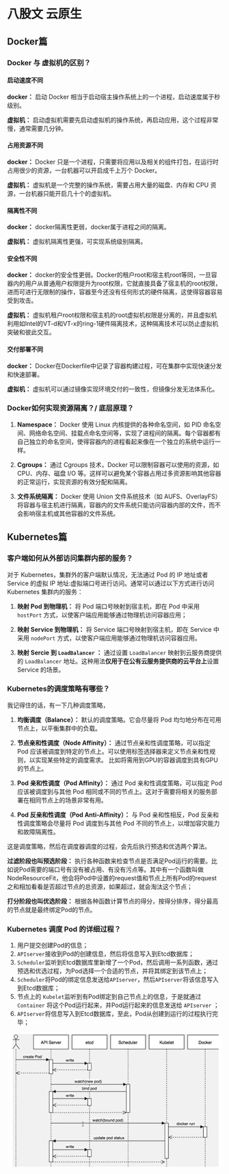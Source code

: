 # 八股文 云原生


## Docker篇

### Docker 与 虚拟机的区别？

#### 启动速度不同
**docker：** 启动 Docker 相当于启动宿主操作系统上的一个进程，启动速度属于秒级别。

**虚拟机：** 启动虚拟机需要先启动虚拟机的操作系统，再启动应用，这个过程非常慢，通常需要几分钟。

#### 占用资源不同
**docker：** Docker 只是一个进程，只需要将应用以及相关的组件打包，在运行时占用很少的资源，一台机器可以开启成千上万个 Docker。

**虚拟机：** 虚拟机是一个完整的操作系统，需要占用大量的磁盘、内存和 CPU 资源，一台机器只能开启几十个的虚拟机。

#### 隔离性不同
**docker：** docker隔离性更弱，docker属于进程之间的隔离。

**虚拟机：** 虚拟机隔离性更强，可实现系统级别隔离。

#### 安全性不同
**docker：** docker的安全性更弱。Docker的租户root和宿主机root等同，一旦容器内的用户从普通用户权限提升为root权限，它就直接具备了宿主机的root权限，进而可进行无限制的操作，容器至今还没有任何形式的硬件隔离，这使得容器容易受到攻击。

**虚拟机：** 虚拟机租户root权限和宿主机的root虚拟机权限是分离的，并且虚拟机利用如Intel的VT-d和VT-x的ring-1硬件隔离技术，这种隔离技术可以防止虚拟机突破和彼此交互。

#### 交付部署不同
**docker：** Docker在Dockerfile中记录了容器构建过程，可在集群中实现快速分发和快速部署。

**虚拟机：** 虚拟机可以通过镜像实现环境交付的⼀致性，但镜像分发⽆法体系化。

### Docker如何实现资源隔离？/ 底层原理？

1. **Namespace：** Docker 使用 Linux 内核提供的各种命名空间，如 PID 命名空间、网络命名空间、挂载点命名空间等，实现了进程间的隔离。每个容器都有自己独立的命名空间，使得容器内的进程看起来像在一个独立的系统中运行一样。
   
2. **Cgroups：** 通过 Cgroups 技术，Docker 可以限制容器可以使用的资源，如 CPU、内存、磁盘 I/O 等。这样可以避免某个容器占用过多资源影响其他容器的正常运行，实现资源的有效分配和隔离。

3. **文件系统隔离：** Docker 使用 Union 文件系统技术（如 AUFS、OverlayFS）将容器与宿主机进行隔离，容器内的文件系统只能访问容器内部的文件，而不会影响宿主机或其他容器的文件系统。




## Kubernetes篇

### 客户端如何从外部访问集群内部的服务？

对于 Kubernetes，集群外的客户端默认情况，无法通过 Pod 的 IP 地址或者Service 的虚拟 IP 地址:虚拟端口号进行访问。通常可以通过以下方式进行访问Kubernetes 集群内的服务：

1. **映射 Pod 到物理机：** 将 Pod 端口号映射到宿主机，即在 Pod 中采用 `hostPort` 方式，以使客户端应用能够通过物理机访问容器应用；

2. **映射 Service 到物理机：** 将 Service 端口号映射到宿主机，即在 Service 中采用 `nodePort` 方式，以使客户端应用能够通过物理机访问容器应用。

3. **映射 Sercie 到 `LoadBalancer` ：** 通过设置 `LoadBalancer` 映射到云服务商提供的 `LoadBalancer` 地址。这种用法**仅用于在公有云服务提供商的云平台上**设置 Service 的场景。

### Kubernetes的调度策略有哪些？

我记得住的话，有一下几种调度策略，

1. **均衡调度（Balance）：** 默认的调度策略。它会尽量将 Pod 均匀地分布在可用节点上，以平衡集群中的负载。

2. **节点亲和性调度（Node Affinity）：** 通过节点亲和性调度策略，可以指定 Pod 应该被调度到特定的节点上。可以使用标签选择器来定义节点亲和性规则，以实现某些特定的调度需求。 比如将需用到GPU的容器调度到具有GPU的节点上。

3. **Pod 亲和性调度（Pod Affinity）：** 通过 Pod 亲和性调度策略，可以指定 Pod 应该被调度到与其他 Pod 相同或不同的节点上。这对于需要将相关的服务部署在相同节点上的场景非常有用。

4. **Pod 反亲和性调度（Pod Anti-Affinity）：** 与 Pod 亲和性相反，Pod 反亲和性调度策略会尽量将 Pod 调度到与其他 Pod 不同的节点上，以增加容灾能力和故障隔离性。

这是调度策略，然后在调度器调度的过程，会先后执行预选和优选两个算法。

**过滤阶段也叫预选阶段：** 执行各种函数来检查节点是否满足Pod运行的需要。比如说Pod需要的端口号有没有被占用、有没有污点等。其中有一个函数叫做NodeResourceFit，他会将Pod中设置的request值和节点上所有Pod的request之和相加看看是否超过节点的总资源，如果超过，就会淘汰这个节点；

**打分阶段也叫优选阶段：** 根据各种函数计算节点的得分，按得分排序，得分最高的节点就是最终绑定Pod的节点。

### Kubernetes 调度 Pod 的详细过程？

1. 用户提交创建Pod的信息；
2. `APIserver`接收到Pod的创建信息，然后将信息写入到Etcd数据库；
3. `Scheduler`监听到Etcd数据库里新增了一个Pod，然后调用一系列函数，通过预选和优选过程，为Pod选择一个合适的节点，并将其绑定到该节点上；
4. `Scheduler`将Pod的绑定信息发送给`APIserver`，然后`APIserver`将该信息写入到Etcd数据库；
5. 节点上的 `Kubelet`监听到有Pod绑定到自己节点上的信息，于是就通过 `Container` 将这个Pod运行起来，并Pod运行起来的信息发送给 `APIserver` ；
6. `APIserver`将信息写入到Etcd数据库，至此，Pod从创建到运行的过程执行完毕；

<center>

![Pod创建的详细过程](/img/Pod的创建过程.png)

</center>
